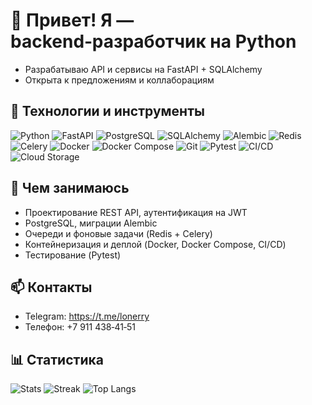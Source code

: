# 👋 Привет! Я — backend‑разработчик на Python

- Разрабатываю API и сервисы на FastAPI + SQLAlchemy
- Открыта к предложениям и коллаборациям

## 🧰 Технологии и инструменты
![Python](https://img.shields.io/badge/Python-3776AB?logo=python&logoColor=fff)
![FastAPI](https://img.shields.io/badge/FastAPI-009688?logo=fastapi&logoColor=fff)
![PostgreSQL](https://img.shields.io/badge/PostgreSQL-4169E1?logo=postgresql&logoColor=fff)
![SQLAlchemy](https://img.shields.io/badge/SQLAlchemy-D71F00?logo=sqlalchemy&logoColor=fff)
![Alembic](https://img.shields.io/badge/Alembic-333?logo=python&logoColor=fff)
![Redis](https://img.shields.io/badge/Redis-DC382D?logo=redis&logoColor=fff)
![Celery](https://img.shields.io/badge/Celery-37814A?logo=celery&logoColor=fff)
![Docker](https://img.shields.io/badge/Docker-2496ED?logo=docker&logoColor=fff)
![Docker Compose](https://img.shields.io/badge/Docker%20Compose-384D54?logo=docker&logoColor=fff)
![Git](https://img.shields.io/badge/Git-F05032?logo=git&logoColor=fff)
![Pytest](https://img.shields.io/badge/Pytest-0A9EDC?logo=pytest&logoColor=fff)
![CI/CD](https://img.shields.io/badge/CI%2FCD-GitHub%20Actions-2088FF?logo=githubactions&logoColor=fff)
![Cloud Storage](https://img.shields.io/badge/Cloud%20Storage-S3%2FMinIO-569A31?logo=amazons3&logoColor=fff)

## 📌 Чем занимаюсь
- Проектирование REST API, аутентификация на JWT
- PostgreSQL, миграции Alembic
- Очереди и фоновые задачи (Redis + Celery)
- Контейнеризация и деплой (Docker, Docker Compose, CI/CD)
- Тестирование (Pytest)

## 📫 Контакты
- Telegram: https://t.me/lonerry
- Телефон: +7 911 438‑41‑51

## 📊 Статистика
![Stats](https://github-readme-stats.vercel.app/api?username=yourusername&show_icons=true&hide_title=true)
![Streak](https://streak-stats.demolab.com?user=yourusername&hide_border=true)
![Top Langs](https://github-readme-stats.vercel.app/api/top-langs/?username=yourusername&layout=compact&hide_title=true)

